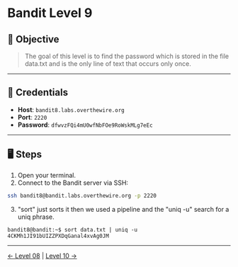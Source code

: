 # Bandit Level 9

## 🧩 Objective

> The goal of this level is to find the password which is stored in the file data.txt and is the only line of text that occurs only once.

---

## 🧪 Credentials

- **Host**: `bandit8.labs.overthewire.org`
- **Port**: `2220`
- **Password**: `dfwvzFQi4mU0wfNbFOe9RoWskMLg7eEc`

---

## 🖥️ Steps

1. Open your terminal.
2. Connect to the Bandit server via SSH:

```bash
ssh bandit8@bandit.labs.overthewire.org -p 2220
```
3. "sort" just sorts it then we used a pipeline and the "uniq -u" search for a uniq phrase.
```
bandit8@bandit:~$ sort data.txt | uniq -u
4CKMh1JI91bUIZZPXDqGanal4xvAg0JM
```
---
[← Level 08](./level08.md) | [Level 10 →](./level10.md)
